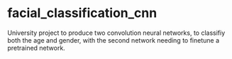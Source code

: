 # facial_classification_cnn
University project to produce two convolution neural networks, to classifiy both the age and gender, with the second network needing to finetune a pretrained network.
